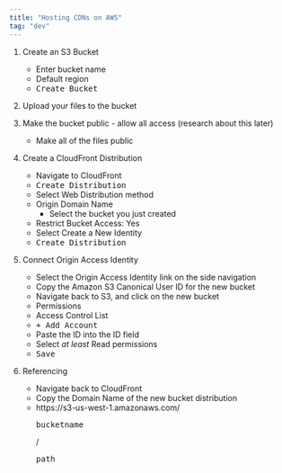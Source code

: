 ```yaml
---
title: "Hosting CDNs on AWS"
tag: "dev"
---
```


1. Create an S3 Bucket
    * Enter bucket name
    * Default region
    * <kbd>Create Bucket</kbd>

2. Upload your files to the bucket

3. Make the bucket public - allow all access (research about this later)
    * Make all of the files public

4. Create a CloudFront Distribution
    * Navigate to CloudFront
    * <kbd>Create Distribution</kbd>
    * Select Web Distribution method
    * Origin Domain Name
        * Select the bucket you just created
    * Restrict Bucket Access: Yes
    * Select Create a New Identity
    * <kbd>Create Distribution</kbd>

5. Connect Origin Access Identity
    * Select the Origin Access Identity link on the side navigation
    * Copy the Amazon S3 Canonical User ID for the new bucket
    * Navigate back to S3, and click on the new bucket
    * Permissions
    * Access Control List
    * <kbd>+ Add Account</kbd>
    * Paste the ID into the ID field
    * Select *at least* Read permissions
    * <kbd>Save</kbd>

6. Referencing
    * Navigate back to CloudFront
    * Copy the Domain Name of the new bucket distribution
    * https://<span></span>s3-us-west-1.amazonaws.com/  <pre class="pre-sm">bucketname</pre> / <pre class="pre-sm">path</pre>